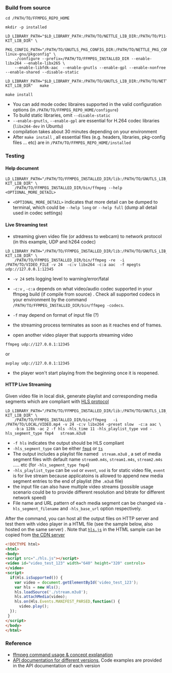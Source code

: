 
### Build from source
```shell
cd /PATH/TO/FFMPEG_REPO_HOME

mkdir -p installed

LD_LIBRARY_PATH="$LD_LIBRARY_PATH:/PATH/TO/NETTLE_LIB_DIR:/PATH/TO/P11-KIT_LIB_DIR" \
    PKG_CONFIG_PATH="/PATH/TO/GNUTLS_PKG_CONFIG_DIR:/PATH/TO/NETTLE_PKG_CONFIG_DIR:/usr/lib/x86_64-linux-gnu/pkgconfig" \
    ./configure --prefix=/PATH/TO/FFMPEG_INSTALLED_DIR --enable-libx264 --enable-libx265 \
    --enable-libfdk-aac  --enable-gnutls --enable-gpl --enable-nonfree --enable-shared --disable-static

LD_LIBRARY_PATH="$LD_LIBRARY_PATH:/PATH/TO/GNUTLS_LIB_DIR:/PATH/TO/NETTLE_LIB_DIR:/PATH/TO/P11-KIT_LIB_DIR"   make

make install
```
* You can add mode codec libraires supported in the valid configuration options (in `/PATH/TO/FFMPEG_REPO_HOME/configure`)
* To build static libraries, omit `--disable-static`
* `--enable-gnutls`, `--enable-gpl` are essential for H.264 codec libraries (`libx264-dev` in Ubuntu)
* compilation takes about 30 minutes depending on your environment
* After `make install` , all essential files (e.g. headers, libraries, pkg-config files ... etc) are in `/PATH/TO/FFMPEG_REPO_HOME/installed`

### Testing
#### Help document
```
LD_LIBRARY_PATH="/PATH/TO/FFMPEG_INSTALLED_DIR/lib:/PATH/TO/GNUTLS_LIB_DIR:/PATH/TO/NETTLE_LIB_DIR:/PATH/TO/P11-KIT_LIB_DIR" \
    /PATH/TO/FFMPEG_INSTALLED_DIR/bin/ffmpeg --help <OPTIONAL_MORE_DETAIL>
```
*  `<OPTIONAL_MORE_DETAIL>` indicates that more detail can be dumped to terminal, which could be `--help long` or `--help full` (dump all detail used in codec settings)

#### Live Streaming test
* streaming given video file (or address to webcam) to network protocol (in this example, UDP and h264 codec)
```
LD_LIBRARY_PATH="/PATH/TO/FFMPEG_INSTALLED_DIR/lib:/PATH/TO/GNUTLS_LIB_DIR:/PATH/TO/NETTLE_LIB_DIR:/PATH/TO/P11-KIT_LIB_DIR" \
    /PATH/TO/FFMPEG_INSTALLED_DIR/bin/ffmpeg -re  -i /PATH/TO/VIDEO_FILE -v 24  -c:v libx264 -c:a aac  -f mpegts   udp://127.0.0.1:12345
```
* `-v 24`  sets logging level to warning/error/fatal
* `-c:v` , `-c:a` depends on what video/audio codec supported in your ffmpeg build (if compile from source) . Check all supported codecs in your environment by the command `/PATH/TO/FFMPEG_INSTALLED_DIR/bin/ffmpeg -codecs`.
* `-f` may depend on format of input file (?)
* the streaming process  terminates as soon as it reaches end of frames.

* open another video player that supports streaming video
```
ffmpeg udp://127.0.0.1:12345
```
or
```
avplay udp://127.0.0.1:12345
```
* the player won't start playing from the beginning once it is reopened.

#### HTTP Live Streaming
Given video file in local disk, generate playlist and corresponding media segments which are compliant with [HLS protocol](https://datatracker.ietf.org/doc/html/rfc8216) 
```
LD_LIBRARY_PATH="/PATH/TO/FFMPEG_INSTALLED_DIR/lib:/PATH/TO/GNUTLS_LIB_DIR:/PATH/TO/NETTLE_LIB_DIR:/PATH/TO/P11-KIT_LIB_DIR" \
    /PATH/TO/FFMPEG_INSTALLED_DIR/bin/ffmpeg   -i /PATH/TO/LOCAL/VIDEO.mp4 -v 24 -c:v libx264 -preset slow  -c:a aac \
    -b:a 128k -ac 2 -f hls -hls_time 11 -hls_playlist_type vod -hls_segment_type fmp4   stream.m3u8
```
* `-f hls` indicates the output should be HLS compliant
* `-hls_segment_type` can be either  [`fmp4`](https://datatracker.ietf.org/doc/html/rfc8216#section-3.3) or [`ts`](https://datatracker.ietf.org/doc/html/rfc8216#section-3.2) 
* The output includes a playlist file named ` stream.m3u8` , a set of media segment files with default name `stream0.m4s`, `stream1.m4s`, `stream2.m4s` ..... etc (for `-hls_segment_type fmp4`)
* `-hls_playlist_type` can be `vod` or `event`, `vod` is for static video file, `event` is for live stream because applicatoins is allowed to append new media segment entries to the end of playlist (the `.m3u8` file)
* the input file can also have multiple video streams (possible usage scenario could be to provide different resolution and bitrate for different network speed)
* File name and URL pattern of each media segment can be changed via `-hls_segment_filename` and `-hls_base_url` option respectively.

After the command, you can host all the output files on HTTP server and test them with video player in a HTML file (see the sample below, also hosted on the same server) . Note that [`hls.js`](https://github.com/video-dev/hls.js/) in the HTML sample can be copied from [the CDN server](https://cdn.jsdelivr.net/npm/hls.js@latest)
```html
<!DOCTYPE html>
<html>
<body>
<script src="./hls.js"></script>
<video id="video_test_123" width="640" height="320" controls>
</video>
<script>
  if(Hls.isSupported()) {
    var video = document.getElementById('video_test_123');
    var hls = new Hls();
    hls.loadSource('./stream.m3u8');
    hls.attachMedia(video);
    hls.on(Hls.Events.MANIFEST_PARSED,function() {
      video.play();
  });
 }
</script>
</body>
</html>
```


### Reference
* [ffmpeg command usage & concept explanation](https://ffmpeg.org/ffmpeg.html)
* [API documentation for different versions](https://ffmpeg.org/documentation.html), Code examples are provided in the API documentation of each version
